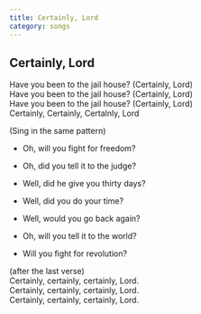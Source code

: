```yaml
---  
title: Certainly, Lord
category: songs  
---  
```

## Certainly, Lord

Have you been to the jail house? (Certainly, Lord)  
Have you been to the jail house? (Certainly, Lord)  
Have you been to the jail house? (Certainly, Lord)  
Certainly, Certainly, Certalnly, Lord

(Sing in the same pattern)

* Oh, will you fight for freedom?

* Oh, did you tell it to the judge?

* Well, did he give you thirty days?

* Well, did you do your time?

* Well, would you go back again?

* Oh, will you tell it to the world?

* Will you fight for revolution?

(after the last verse)  
Certainly, certainly, certainly, Lord.  
Certainly, certainly, certainly, Lord.  
Certainly, certainly, certainly, Lord.
